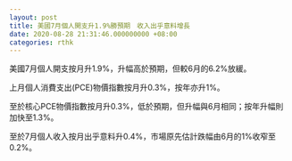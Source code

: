 ```yaml
---
layout: post
title: 美國7月個人開支升1.9%勝預期　收入出乎意料增長
date: 2020-08-28 21:31:46.000000000 +08:00
categories: rthk
---
```


美國7月個人開支按月升1.9%，升幅高於預期，但較6月的6.2%放緩。

上月個人消費支出(PCE)物價指數按月升0.3%，按年亦升1%。

至於核心PCE物價指數按月升0.3%，低於預期，但升幅與6月相同；按年升幅則加快至1.3%。

至於7月個人收入按月出乎意料升0.4%，市場原先估計跌幅由6月的1%收窄至0.2%。

